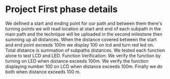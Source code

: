 # Project First phase details 
We defined a start and ending point for our path and between them there's turning points we will read location at start and end of each subpath in the main path and the technique will be uploaded in the second milestone then summing up all distances.
When the distance covered between the start and end point exceeds 100m we display 100 on lcd and turn red led on.
Total distance is summation of subpaths distances.
We tested each function alone to test LCD and LED.
Function Verification: 
We verify the function by turning on LED when distance exceeds 100m. 
We verify the function displaying number 100 on LCD when distance exceeds 100m. 
Finally we do both when distance exceeds 100 m.
